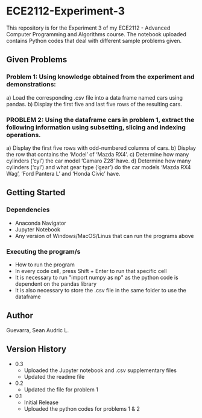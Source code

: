 # ECE2112-Experiment-3

This repository is for the Experiment 3 of my ECE2112 - Advanced Computer Programming and Algorithms course. The notebook uploaded contains Python codes that deal with different sample problems given.

## Given Problems

### Problem 1: Using knowledge obtained from the experiment and demonstrations: 
a) Load the corresponding .csv file into a data frame named cars using pandas.
b) Display the first five and last five rows of the resulting cars.

### PROBLEM 2: Using the dataframe cars in problem 1, extract the following information using subsetting, slicing and indexing operations.  
a) Display the first five rows with odd-numbered columns of cars. 
b) Display the row that contains the ‘Model’ of ‘Mazda RX4’. 
c) Determine how many cylinders (‘cyl’) the car model ‘Camaro Z28’ have. 
d) Determine how many cylinders (‘cyl’) and what gear type (‘gear’) do the car models ‘Mazda RX4 Wag’, ‘Ford Pantera L’ and ‘Honda Civic’ have. 

## Getting Started

### Dependencies
* Anaconda Navigator
* Jupyter Notebook
* Any version of Windows/MacOS/Linus that can run the programs above

### Executing the program/s
* How to run the program
* In every code cell, press Shift + Enter to run that specific cell
* It is necessary to run "import numpy as np" as the python code is dependent on the pandas library
* It is also necessary to store the .csv file in the same folder to use the dataframe

## Author
Guevarra, Sean Audric L.

## Version History
* 0.3
  * Uploaded the Jupyter notebook and .csv supplementary files
  * Updated the readme file
* 0.2
  * Updated the file for problem 1
* 0.1
  * Initial Release
  * Uploaded the python codes for problems 1 & 2
  
